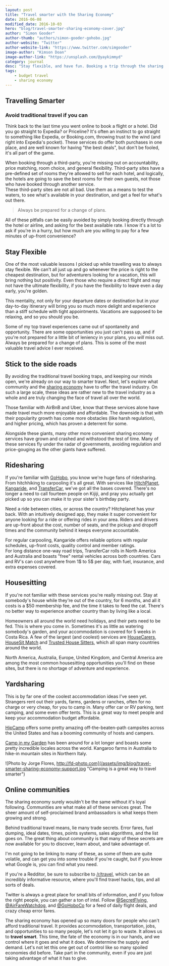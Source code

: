 ```yaml
---
layout: post
title: "Travel smarter with the Sharing Economy"
date: 2016-06-08
modified_date: 2016-10-03
hero: "blog/travel-smarter-sharing-economy-cover.jpg"
author: "Simon Gooder"
author-thumb: "authors/simon-gooder-gohobo.jpg"
author-website: "Twitter"
author-website-link: "https://www.twitter.com/simgooder"
image-author: "Kimson Doan"
image-author-link: "https://unsplash.com/@yaykimmyd"
category: journal
desc: "Stay flexible, and have fun. Booking a trip through the sharing economy is a great way to save money, and ensure a more unique vacation experience. Live like a local, and meet new friends!"
tags: 
    - budget travel
    - sharing economy
---
```


## Travelling Smarter

### Avoid traditional travel if you can
Think back to the last time you went online to book a flight or a hotel. Did you go straight to Expedia? or Priceline? It's often an instinct to go straight to something like Expedia, or Booking.com, throwing trust to the wind (and right into Expedia's pocket). These services do offer both purchases in one place, and are well known for having "the best deals", but don't be fooled, it's all part of the game.  

When booking through a third-party, you're missing out on accountability, price matching, room choice, and general flexibility. Third-party sites have a pre-defined set of rooms they're allowed to sell for each hotel, and logically, the hotels are going to save the best rooms for their own guests, not those who have booked through another service.   
These third-party sites are not all bad. Use them as a means to test the waters, to see what's available in your destination, and get a feel for what's out there.  

>Always be prepared for a change of plans.

All of these pitfalls can be easily avoided by simply booking directly through the hotel or airline, and asking for the best available rate. I know it's a lot to ask if you're in a hurry, but how much are you willing to pay for a few minutes of up-front convenience?  

## Stay Flexible
One of the most valuable lessons I picked up while travelling was to always stay flexible. We can't all just up and go whenever the price is right to the cheapest destination, but for adventurers looking for a vacation, this will bring nothing but positivity. Even those who require a direct flight and may not have the ultimate flexibility, if you have the flexibility to leave even a day early, you're golden.   

This mentality, not only for your departure dates or destination but in your day-to-day itinerary will bring you so much more delight and experience than a stiff schedule with tight appointments. Vacations are supposed to be relaxing, and so you should you be.

Some of my top travel experiences came out of spontaneity and opportunity. There are some opportunities you just can't pass up, and if you're not prepared for a little bit of leniency in your plans, you _will_ miss out. Always be prepared for a change of plans. This is some of the most valuable travel advice I ever received.  

## Stick to the side roads
By avoiding the traditional travel booking traps, and keeping our minds open, we're already on our way to smarter travel. Next, let's explore what community and the [sharing economy](https://www.fastcompany.com/1747551/sharing-economy "Fast Company - The Sharing Economy") have to offer the travel industry. On such a large scale, these ideas are rather new to the travel industry as a whole and are truly changing the face of travel all over the world.  

Those familiar with AirBnB and Uber, know that these services alone have made travel much more enjoyable and affordable. The downside is that with their popularity growth has come more obstacles (like harsh regulation), and higher pricing, which has proven a deterrent for some.

Alongside these giants, many other more convenient sharing economy services have grown and crashed and withstood the test of time. Many of these services fly under the radar of governments, avoiding regulation and price-gouging as the other giants have suffered.  

## Ridesharing
If you're familiar with [GoHobo](http://gohobo.co "Affordable travel for everyone!"), you know we're huge fans of ridesharing. From hitchhiking to carpooling it's all great. With services like [HitchPlanet](https://www.hitchplanet.com/), [Kangaride](http://www.kangaride.com/), and [TransferCar](https://www.transfercarus.com/), we've got all the bases covered. There's no longer a need to call fourteen people on Kijiji, and pray you actually get picked up so you can make it to your sister's birthday party. 

Need a ride between cities, or across the country? Hitchplanet has your back. With an intuitively designed app, they make it super convenient for anyone looking for a ride or offering rides in your area. Riders and drivers are up-front about the cost, number of seats, and the pickup and dropoff times and the community behind it keeps everyone accountable.  

For regular carpooling, Kangaride offers reliable options with regular schedules, up-front costs, quality control and member ratings.  
For long distance one-way road trips, TransferCar rolls in North America and Australia and boasts "free" rental vehicles across both countries. Cars and RV's can cost anywhere from 1$ to 5$ per day, with fuel, insurance, and extra expenses covered.  

## Housesitting
If you're not familiar with these services you're really missing out. Stay at somebody's house while they're out of the country, for 6 months, and all it costs is a $50 membership fee, and the time it takes to feed the cat. There's no better way to experience another country than by living like a local.  

Homeowners all around the world need holidays, and their pets need to be fed. This is where you come in. Sometimes it's as little as watering somebody's garden, and your accommodation is covered for 5 weeks in Costa Rica. A few of the largest (and coolest) services are [HouseCarers](http://www.housecarers.com), [HouseSit Match](https://www.housesitmatch.com/find-housesits) and [Trusted House Sitters](https://www.trustedhousesitters.com/), which all span many countries around the world.  

North America, Australia, Europe, United Kingdom, and Central America are among the most common housesitting opportunities you'll find on these sites, but there is no shortage of adventure and experience.

## Yardsharing
This is by far one of the coolest accommodation ideas I've seen yet. Strangers rent out their yards, farms, gardens or ranches, often for no charge or very cheap, for you to camp in. Many offer car or RV parking, tent camping, and some even offer tents. This is a great way to meet people and keep your accommodation budget affordable.  

[HipCamp](https://www.hipcamp.com) offers some pretty amazing off-the-beaten-path campsites across the United States and has a booming community of hosts and campers.  

[Camp in my Garden](http://campinmygarden.com/) has been around for a lot longer and boasts some pretty incredible locales across the world. Kangaroo farms in Australia to hike-in mountain sites in Northern Italy. 

![Photo by Jorge Flores, http://fd-photo.com](/assets/img/blog/travel-smarter-sharing-economy-support.jpg "Camping is a great way to travel smarter")

## Online communities
The sharing economy surely wouldn't be the same without it's loyal following. Communities are what make all of these services great. The sheer amount of self-proclaimed brand ambassadors is what keeps them growing and strong.  

Behind traditional travel means, lie many trade secrets. Error fares, fuel dumping, ideal dates, times, points systems, sales algorithms, and the list goes on. The great thing about community is that many of these secrets are now available for you to discover, learn about, and take advantage of.  

I'm not going to be linking to many of these, as some of them are quite volatile, and can get you into some trouble if you're caught, but if you know what Google is, you can find what you need.  

If you're a Redditor, be sure to subscribe to [/r/travel](https://www.reddit.com/r/travel/), which can be an incredibly informative resource, where you'll find travel hacks, tips, and all sorts of deals.

Twitter is always a great place for small bits of information, and if you follow the right people, you can gather a ton of intel. Follow [@SecretFlying](https://twitter.com/SecretFlying), [@AirFareWatchdog](https://twitter.com/airfarewatchdog), and [@GoHoboCo](https://twitter.com/goHoboCo) for a feed of daily flight deals, and crazy cheap error fares.  


The sharing economy has opened up so many doors for people who can't afford traditional travel. It provides accommodation, transportation, jobs, and opportunities to so many people, let's not let it go to waste. It allows us to **travel smart**. This time, the fate of the economy is in our hands, and we control where it goes and what it does. We determine the supply and demand. Let's not let this one get out of control like so many spoiled economies did before. Take part in the community, even if you are just taking advantage of what it has to give.  



